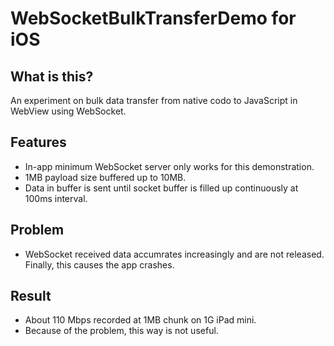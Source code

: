 # WebSocketBulkTransferDemo for iOS

## What is this?

An experiment on bulk data transfer from native codo to JavaScript in WebView using WebSocket.

## Features

 * In-app minimum WebSocket server only works for this demonstration.
 * 1MB payload size buffered up to 10MB.
 * Data in buffer is sent until socket buffer is filled up continuously at 100ms interval.

## Problem

 * WebSocket received data accumrates increasingly and are not released. Finally, this causes the app crashes.

## Result

 * About 110 Mbps recorded at 1MB chunk on 1G iPad mini.
 * Because of the problem, this way is not useful.
